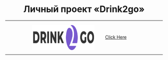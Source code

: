 <h1 align="center">Личный проект «Drink2go» </h1>

---
<p align="center">
<a  href=" https://semenkr.github.io/Drink2go/"><img src="https://github.com/SemenKr/Drink2go/blob/master/source/icons/logo-desktop.svg" width="200" height="80" align="center"></a>
<a  href=" https://semenkr.github.io/Drink2go/" style="padding:30px">Click Here</a>
</p>
  
  
---
